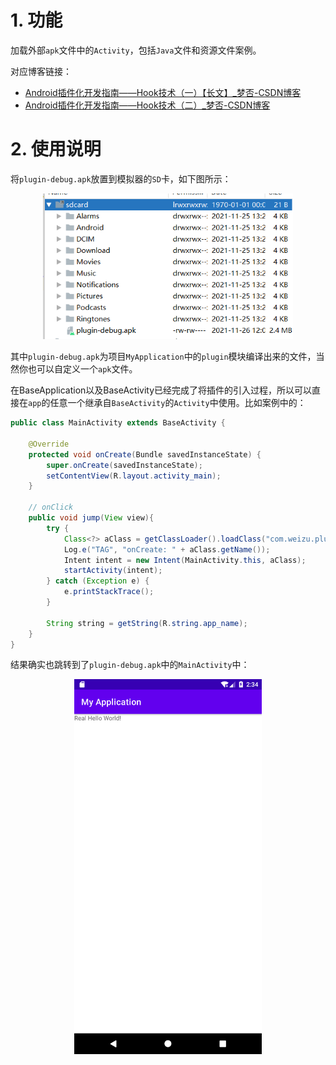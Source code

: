 # 1. 功能

加载外部`apk`文件中的`Activity`，包括`Java`文件和资源文件案例。

对应博客链接：

- [Android插件化开发指南——Hook技术（一）【长文】_梦否-CSDN博客](https://blog.csdn.net/qq_26460841/article/details/121497914)
- [Android插件化开发指南——Hook技术（二）_梦否-CSDN博客](https://blog.csdn.net/qq_26460841/article/details/121568093)

# 2. 使用说明

将`plugin-debug.apk`放置到模拟器的`SD`卡，如下图所示：

<p align="center">
	<img src="imgs/1637980230488.png" width=400/>
</p>

其中`plugin-debug.apk`为项目`MyApplication`中的`plugin`模块编译出来的文件，当然你也可以自定义一个`apk`文件。

在BaseApplication以及BaseActivity已经完成了将插件的引入过程，所以可以直接在`app`的任意一个继承自`BaseActivity`的`Activity`中使用。比如案例中的：

```java
public class MainActivity extends BaseActivity {

    @Override
    protected void onCreate(Bundle savedInstanceState) {
        super.onCreate(savedInstanceState);
        setContentView(R.layout.activity_main);
    }

    // onClick
    public void jump(View view){
        try {
            Class<?> aClass = getClassLoader().loadClass("com.weizu.plugin.MainActivity");
            Log.e("TAG", "onCreate: " + aClass.getName());
            Intent intent = new Intent(MainActivity.this, aClass);
            startActivity(intent);
        } catch (Exception e) {
            e.printStackTrace();
        }

        String string = getString(R.string.app_name);
    }
}
```

结果确实也跳转到了`plugin-debug.apk`中的`MainActivity`中：

<p align="center">
	<img src="imgs/1637980454737.png" width=300/>
</p>

